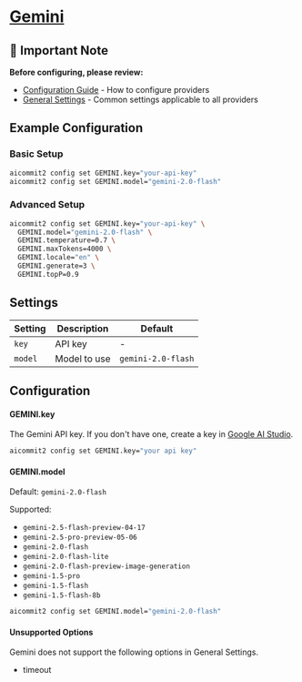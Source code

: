 # <a href="https://gemini.google.com/" target="_blank">Gemini</a>

## 📌 Important Note

**Before configuring, please review:**

- [Configuration Guide](../../README.md#configuration) - How to configure providers
- [General Settings](../../README.md#general-settings) - Common settings applicable to all providers

## Example Configuration

### Basic Setup

```sh
aicommit2 config set GEMINI.key="your-api-key"
aicommit2 config set GEMINI.model="gemini-2.0-flash"
```

### Advanced Setup

```sh
aicommit2 config set GEMINI.key="your-api-key" \
  GEMINI.model="gemini-2.0-flash" \
  GEMINI.temperature=0.7 \
  GEMINI.maxTokens=4000 \
  GEMINI.locale="en" \
  GEMINI.generate=3 \
  GEMINI.topP=0.9
```

## Settings

| Setting | Description  | Default            |
| ------- | ------------ | ------------------ |
| `key`   | API key      | -                  |
| `model` | Model to use | `gemini-2.0-flash` |

## Configuration

#### GEMINI.key

The Gemini API key. If you don't have one, create a key in [Google AI Studio](https://aistudio.google.com/app/apikey).

```sh
aicommit2 config set GEMINI.key="your api key"
```

#### GEMINI.model

Default: `gemini-2.0-flash`

Supported:

- `gemini-2.5-flash-preview-04-17`
- `gemini-2.5-pro-preview-05-06`
- `gemini-2.0-flash`
- `gemini-2.0-flash-lite`
- `gemini-2.0-flash-preview-image-generation`
- `gemini-1.5-pro`
- `gemini-1.5-flash`
- `gemini-1.5-flash-8b`

```sh
aicommit2 config set GEMINI.model="gemini-2.0-flash"
```

#### Unsupported Options

Gemini does not support the following options in General Settings.

- timeout
